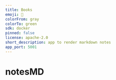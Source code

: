 ```yaml
---
title: Books
emoji: 🐠
colorFrom: gray
colorTo: green
sdk: docker
pinned: false
license: apache-2.0
short_description: app to render markdown notes
app_port: 5001
---
```


# notesMD

